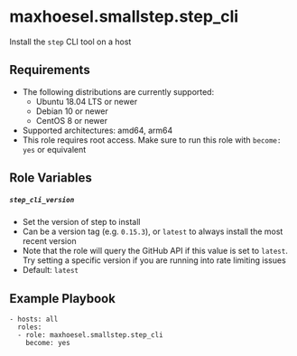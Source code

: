 # maxhoesel.smallstep.step_cli

Install the `step` CLI tool on a host

## Requirements

- The following distributions are currently supported:
  - Ubuntu 18.04 LTS or newer
  - Debian 10 or newer
  - CentOS 8 or newer
- Supported architectures: amd64, arm64
- This role requires root access. Make sure to run this role with `become: yes` or equivalent

## Role Variables

##### `step_cli_version`
- Set the version of step to install
- Can be a version tag (e.g. `0.15.3`), or `latest` to always install the most recent version
- Note that the role will query the GitHub API if this value is set to `latest`. Try setting
  a specific version if you are running into rate limiting issues
- Default: `latest`

## Example Playbook

```
- hosts: all
  roles:
  - role: maxhoesel.smallstep.step_cli
    become: yes
```
